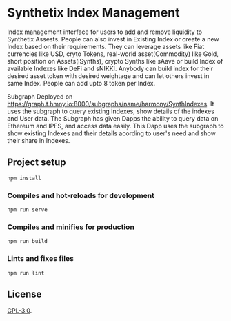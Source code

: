 # Synthetix Index Management

Index management interface for users to add and remove liquidity to Synthetix Assests. People can also invest in Existing Index or create a new Index based on their requirements. 
They can leverage assets like Fiat currencies like USD, cryto Tokens, real-world asset(Commodity) like Gold, short position on Assets(iSynths), crypto Synths like sAave 
or build Index of available Indexes like DeFi and sNIKKI.
 Anybody can build index for their desired asset token with desired weightage and can let others invest in same Index. People can add upto 8 token per Index. 

Subgraph Deployed on https://graph.t.hmny.io:8000/subgraphs/name/harmony/SynthIndexes. It uses the subgraph to query existing Indexes, show details of the indexes and User data.
The Subgraph has given Dapps the ability to query data on Ethereum and IPFS, and access data easily. This Dapp uses the subgraph to show existing
Indexes and their details acording to user's need and show their share in Indexes.

## Project setup
```
npm install
```

### Compiles and hot-reloads for development
```
npm run serve
```

### Compiles and minifies for production
```
npm run build
```

### Lints and fixes files
```
npm run lint
```

## License

[GPL-3.0](LICENSE).
